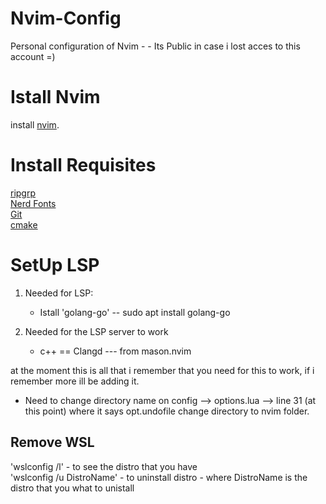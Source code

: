 # Nvim-Config
Personal configuration of Nvim - - Its Public in case i lost acces to this account  =)

# Istall Nvim
install [nvim](https://github.com/neovim/neovim/blob/master/INSTALL.md#install-from-source).

# Install Requisites
[ripgrp](https://github.com/BurntSushi/ripgrep?tab=readme-ov-file#installation)<br>
[Nerd Fonts](https://www.nerdfonts.com/font-downloads)<br>
[Git](https://git-scm.com/download/win)<br>
[cmake]()

# SetUp LSP
1. Needed for LSP: <br>
   - Istall 'golang-go' -- sudo apt install golang-go <br>

2. Needed for the LSP server to work
   - c++  == Clangd  --- from mason.nvim

at the moment this is all that i remember that you need for this to work, if i remember more ill be adding it.


* Need to change directory name on config --> options.lua --> line 31 (at this point)  where it says opt.undofile change directory to nvim folder.


## Remove WSL
'wslconfig /l' - to see the distro that you have <br>
'wslconfig /u DistroName'  - to uninstall distro - where DistroName is the distro that you what to unistall <br>

